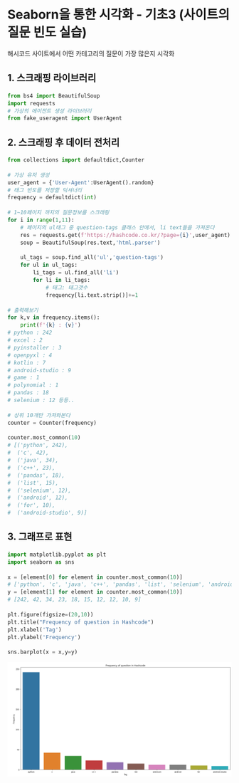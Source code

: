# Seaborn을 통한 시각화 - 기초3 (사이트의 질문 빈도 실습)

해시코드 사이트에서 어떤 카테고리의 질문이 가장 많은지 시각화



## 1. 스크래핑 라이브러리

```python
from bs4 import BeautifulSoup
import requests
# 가상의 에이전트 생성 라이브러리
from fake_useragent import UserAgent
```





## 2. 스크래핑 후 데이터 전처리

```python
from collections import defaultdict,Counter

# 가상 유저 생성
user_agent = {'User-Agent':UserAgent().random}
# 태그 빈도를 저장할 딕셔너리
frequency = defaultdict(int)

# 1~10페이지 까지의 질문정보를 스크래핑
for i in range(1,11):
    # 페이지의 ul태그 중 question-tags 클래스 안에서, li text들을 가져온다
    res = requests.get(f'https://hashcode.co.kr/?page={i}',user_agent)
    soup = BeautifulSoup(res.text,'html.parser')
	
    ul_tags = soup.find_all('ul','question-tags')
    for ul in ul_tags:
        li_tags = ul.find_all('li')
        for li in li_tags:
            # 태그: 태그갯수
            frequency[li.text.strip()]+=1

# 출력해보기
for k,v in frequency.items():
    print(f'{k} : {v}')
# python : 242
# excel : 2
# pyinstaller : 3
# openpyxl : 4
# kotlin : 7
# android-studio : 9
# game : 1
# polynomial : 1
# pandas : 18
# selenium : 12 등등..

# 상위 10개만 가져와본다
counter = Counter(frequency)

counter.most_common(10)
# [('python', 242),
#  ('c', 42),
#  ('java', 34),
#  ('c++', 23),
#  ('pandas', 18),
#  ('list', 15),
#  ('selenium', 12),
#  ('android', 12),
#  ('for', 10),
#  ('android-studio', 9)]

```





## 3. 그래프로 표현

```python
import matplotlib.pyplot as plt
import seaborn as sns

x = [element[0] for element in counter.most_common(10)]
# ['python', 'c', 'java', 'c++', 'pandas', 'list', 'selenium', 'android', 'for', 'android-studio']
y = [element[1] for element in counter.most_common(10)]
# [242, 42, 34, 23, 18, 15, 12, 12, 10, 9]

plt.figure(figsize=(20,10))
plt.title("Frequency of question in Hashcode")
plt.xlabel('Tag')
plt.ylabel('Frequency')

sns.barplot(x = x,y=y)
```

![image-20220929135418459](https://raw.githubusercontent.com/SonJinHYo/image_repo/main/image_server/image-20220929135418459.png)
